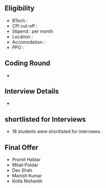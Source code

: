 ## Eligibility
- BTech : 
- CPI cut-off : 
- Stipend :  per month
- Location : 
- Accomodation : 
- PPO : 

## Coding Round
- 

## Interview Details
- 

## shortlisted for Interviews
- 18 students were shortlisted for interviews.

## Final Offer
- Promit Haldar
- Mitali Potdar
- Dev Shah
- Manish Kumar
- Kotla Nishanth